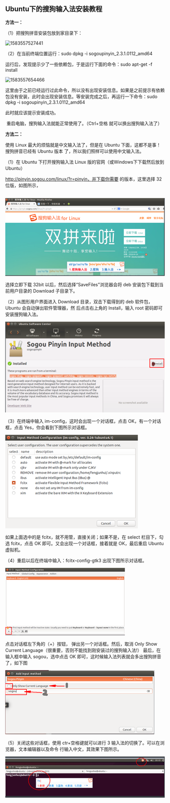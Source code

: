 ## Ubuntu下的搜狗输入法安装教程

**方法一：**

（1）把搜狗拼音安装包放到家目录下：

![1583557527441](C:\Users\Administrator\AppData\Roaming\Typora\typora-user-images\1583557527441.png)



（2）在当前终端位置运行：sudo dpkg -i sogoupinyin_2.3.1.0112_amd64

运行后，发现提示少了一些依赖包，于是运行下面的命令：sudo apt-get -f install

![1583557654466](C:\Users\Administrator\AppData\Roaming\Typora\typora-user-images\1583557654466.png)

这里由于之前已经运行过此命令，所以没有出现安装信息。如果是之前提示有依赖包没有安装，此时会出现安装信息。等安装完成之后，再运行一下命令：sudo dpkg -i sogoupinyin_2.3.1.0112_amd64

此时就应该提示安装成功。

​    重启电脑，搜狗输入法就能正常使用了。（Ctrl+空格   就可以换出搜狗输入法了）



**方法二：**

使用 Linux 最大的烦恼就是中文输入法了，但是在 Ubuntu 下面，这都不是事！搜狗拼音已经有 Ubuntu 版本 了，所以我们照样可以使用中文输入法。

（1）在 Ubuntu 下打开搜狗输入法 Linux 版的官网（或Windows下下载然后放到Ubuntu）

 http://pinyin.sogou.com/linux/?r=pinyin，并下载你需要 的版本，这里选择 32 位版，如图所示，

​             ![image-20200115094730521](2_Linux下搜狗输入法安装.assets/image-20200115094730521.png)                  

选择立即下载 32bit 以后，然后选择“SaveFiles”浏览器会将 deb 安装包下载到当前用户目录的 Download 子目录下。

（2）从图形用户界面进入 Download 目录，双击下载得到的 deb 软件包，Ubuntu 会自动弹出软件管理器，然 后点击右上角的 Install，输入 root 密码即可安装搜狗输入法。

 ![image-20200115094737016](2_Linux下搜狗输入法安装.assets/image-20200115094737016.png)

（3）在终端中输入 im-config，这时会出现一个对话框，点击 OK，有一个对话框，点击 Yes，你会看到下图所示对话框。

 ![image-20200115094743383](2_Linux下搜狗输入法安装.assets/image-20200115094743383.png)

如果上面选中的是 fcitx，就不用管，直接关闭；如果不是，在 select 栏目下，勾选 fcitx，点击 OK 即可。又会出现一个对话框，接着就是 OK，最后重启 Ubuntu 虚拟机。

（4）重启以后在终端中输入：fcitx-config-gtk3 出现下图所示对话框。

 ![image-20200115094752740](2_Linux下搜狗输入法安装.assets/image-20200115094752740.png)

点击对话框左下角的（+）按钮， 弹出另一个对话框。然后，取消 Only Show Current Language（很重要，否则不能找到刚安装过的搜狗输入法!） 最后，在输入框中输入 sogou，选中点击 OK 即可，这时候输入法列表就会多出搜狗拼音了，如下图

 ![image-20200115094759544](2_Linux下搜狗输入法安装.assets/image-20200115094759544.png)

（5）关闭这些对话框，使用 ctr+空格键就可以进行 3 输入法的切换了。可以在浏览器，文本编辑器以及命令 行输入中文，其效果下图所示。

 ![image-20200115094805476](2_Linux下搜狗输入法安装.assets/image-20200115094805476.png)

 